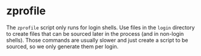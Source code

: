 # zprofile

The `zprofile` script only runs for login shells. Use files in the `login`
directory to create files that can be sourced later in the process (and in
non-login shells). Those commands are usually slower and just create a script
to be sourced, so we only generate them per login.
